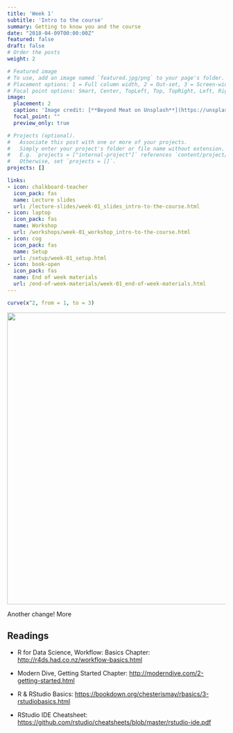 ```yaml
---
title: 'Week 1'
subtitle: 'Intro to the course'
summary: Getting to know you and the course
date: "2018-04-09T00:00:00Z"
featured: false
draft: false
# Order the posts
weight: 2

# Featured image
# To use, add an image named `featured.jpg/png` to your page's folder.
# Placement options: 1 = Full column width, 2 = Out-set, 3 = Screen-width
# Focal point options: Smart, Center, TopLeft, Top, TopRight, Left, Right, BottomLeft, Bottom, BottomRight
image:
  placement: 2
  caption: 'Image credit: [**Beyond Meat on Unsplash**](https://unsplash.com/photos/ib5iJHRD5PY)'
  focal_point: ""
  preview_only: true

# Projects (optional).
#   Associate this post with one or more of your projects.
#   Simply enter your project's folder or file name without extension.
#   E.g. `projects = ["internal-project"]` references `content/project/deep-learning/index.md`.
#   Otherwise, set `projects = []`.
projects: []

links:
- icon: chalkboard-teacher
  icon_pack: fas
  name: Lecture slides
  url: /lecture-slides/week-01_slides_intro-to-the-course.html
- icon: laptop
  icon_pack: fas
  name: Workshop
  url: /workshops/week-01_workshop_intro-to-the-course.html
- icon: cog
  icon_pack: fas
  name: Setup
  url: /setup/week-01_setup.html
- icon: book-open
  icon_pack: fas
  name: End of week materials
  url: /end-of-week-materials/week-01_end-of-week-materials.html
---
```



```r
curve(x^2, from = 1, to = 3)
```

<img src="{{< blogdown/postref >}}index_files/figure-html/unnamed-chunk-1-1.png" width="672" />

Another change! More

## Readings

- R for Data Science, Workflow: Basics Chapter: http://r4ds.had.co.nz/workflow-basics.html

- Modern Dive, Getting Started Chapter: http://moderndive.com/2-getting-started.html

- R & RStudio Basics: https://bookdown.org/chesterismay/rbasics/3-rstudiobasics.html

- RStudio IDE Cheatsheet: https://github.com/rstudio/cheatsheets/blob/master/rstudio-ide.pdf
